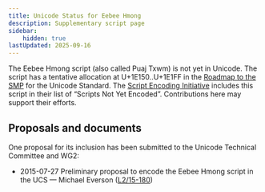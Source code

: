 ```yaml
---
title: Unicode Status for Eebee Hmong
description: Supplementary script page
sidebar:
    hidden: true
lastUpdated: 2025-09-16
---
```


The Eebee Hmong script (also called Puaj Txwm) is not yet in Unicode. The script has a tentative allocation at U+1E150..U+1E1FF in the [Roadmap to the SMP](http://www.unicode.org/roadmaps/smp/) for the Unicode Standard. The [Script Encoding Initiative](https://sei.berkeley.edu/) includes this script in their list of “Scripts Not Yet Encoded”. Contributions here may support their efforts.

## Proposals and documents

One proposal for its inclusion has been submitted to the Unicode Technical Committee and WG2:
- 2015-07-27 Preliminary proposal to encode the Eebee Hmong script in the UCS — Michael Everson ([L2/15-180](http://www.unicode.org/cgi-bin/GetMatchingDocs.pl?L2/15-180))
